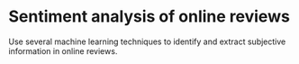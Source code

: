 # Sentiment analysis of online reviews
Use several machine learning techniques to identify and extract subjective information in online reviews. 
